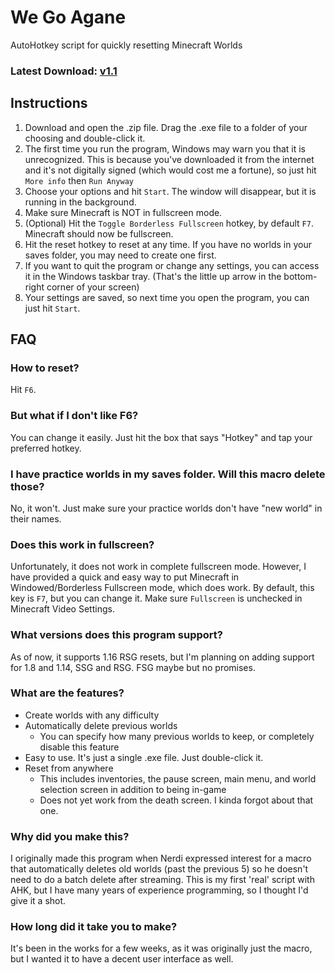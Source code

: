 # We Go Agane
AutoHotkey script for quickly resetting Minecraft Worlds

### Latest Download: [v1.1](https://github.com/digilog-d/we-go-agane/releases)

## Instructions
1. Download and open the .zip file. Drag the .exe file to a folder of your choosing and double-click it.
2. The first time you run the program, Windows may warn you that it is unrecognized. This is because you've downloaded it from the internet and it's not digitally signed (which would cost me a fortune), so just hit ```More info``` then ```Run Anyway```
3. Choose your options and hit ```Start```. The window will disappear, but it is running in the background.
4. Make sure Minecraft is NOT in fullscreen mode.
5. (Optional) Hit the ```Toggle Borderless Fullscreen``` hotkey, by default ```F7```. Minecraft should now be fullscreen.
7. Hit the reset hotkey to reset at any time. If you have no worlds in your saves folder, you may need to create one first.
8. If you want to quit the program or change any settings, you can access it in the Windows taskbar tray. (That's the little up arrow in the bottom-right corner of your screen)
9. Your settings are saved, so next time you open the program, you can just hit ```Start```.

## FAQ

### How to reset?
Hit ```F6```.

### But what if I don't like F6?
You can change it easily. Just hit the box that says "Hotkey" and tap your preferred hotkey.

### I have practice worlds in my saves folder. Will this macro delete those?
No, it won't. Just make sure your practice worlds don't have "new world" in their names.

### Does this work in fullscreen?
Unfortunately, it does not work in complete fullscreen mode. However, I have provided a quick and easy way to put Minecraft in Windowed/Borderless Fullscreen mode, which does work. By default, this key is ```F7```, but you can change it. Make sure ```Fullscreen``` is unchecked in Minecraft Video Settings.

### What versions does this program support?
As of now, it supports 1.16 RSG resets, but I'm planning on adding support for 1.8 and 1.14, SSG and RSG. FSG maybe but no promises.

### What are the features?
- Create worlds with any difficulty
- Automatically delete previous worlds
  - You can specify how many previous worlds to keep, or completely disable this feature
- Easy to use. It's just a single .exe file. Just double-click it.
- Reset from anywhere
  - This includes inventories, the pause screen, main menu, and world selection screen in addition to being in-game
  - Does not yet work from the death screen. I kinda forgot about that one.

### Why did you make this?
I originally made this program when Nerdi expressed interest for a macro that automatically deletes old worlds (past the previous 5) so he doesn't need to do a batch delete after streaming. This is my first 'real' script with AHK, but I have many years of experience programming, so I thought I'd give it a shot.

### How long did it take you to make?
It's been in the works for a few weeks, as it was originally just the macro, but I wanted it to have a decent user interface as well.
